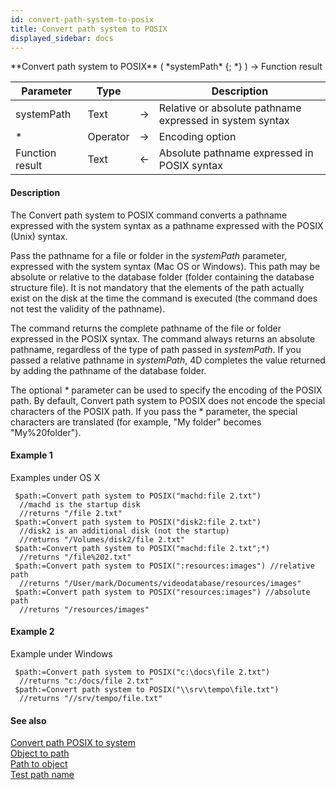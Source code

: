 ```yaml
---
id: convert-path-system-to-posix
title: Convert path system to POSIX
displayed_sidebar: docs
---
```


<!--REF #_command_.Convert path system to POSIX.Syntax-->**Convert path system to POSIX** ( *systemPath* {; *} ) -> Function result<!-- END REF-->
<!--REF #_command_.Convert path system to POSIX.Params-->
| Parameter | Type |  | Description |
| --- | --- | --- | --- |
| systemPath | Text | -> | Relative or absolute pathname expressed in system syntax |
| * | Operator | -> | Encoding option |
| Function result | Text | <- | Absolute pathname expressed in POSIX syntax |

<!-- END REF-->

#### Description 

<!--REF #_command_.Convert path system to POSIX.Summary-->The Convert path system to POSIX command converts a pathname expressed with the system syntax as a pathname expressed with the POSIX (Unix) syntax.<!-- END REF-->

Pass the pathname for a file or folder in the *systemPath* parameter, expressed with the system syntax (Mac OS or Windows). This path may be absolute or relative to the database folder (folder containing the database structure file). It is not mandatory that the elements of the path actually exist on the disk at the time the command is executed (the command does not test the validity of the pathname). 

The command returns the complete pathname of the file or folder expressed in the POSIX syntax. The command always returns an absolute pathname, regardless of the type of path passed in *systemPath*. If you passed a relative pathname in *systemPath*, 4D completes the value returned by adding the pathname of the database folder. 

The optional *\** parameter can be used to specify the encoding of the POSIX path. By default, Convert path system to POSIX does not encode the special characters of the POSIX path. If you pass the \* parameter, the special characters are translated (for example, "My folder" becomes "My%20folder").

#### Example 1 

Examples under OS X

```4d
 $path:=Convert path system to POSIX("machd:file 2.txt")
  //machd is the startup disk
  //returns "/file 2.txt"
 $path:=Convert path system to POSIX("disk2:file 2.txt")
  //disk2 is an additional disk (not the startup)
  //returns "/Volumes/disk2/file 2.txt"
 $path:=Convert path system to POSIX("machd:file 2.txt";*)
  //returns "/file%202.txt"
 $path:=Convert path system to POSIX(":resources:images") //relative path
  //returns "/User/mark/Documents/videodatabase/resources/images"
 $path:=Convert path system to POSIX("resources:images") //absolute path
  //returns "/resources/images"
```

#### Example 2 

Example under Windows

```4d
 $path:=Convert path system to POSIX("c:\docs\file 2.txt")
  //returns "c:/docs/file 2.txt"
 $path:=Convert path system to POSIX("\\srv\tempo\file.txt")
  //returns "//srv/tempo/file.txt"
```

#### See also 

[Convert path POSIX to system](convert-path-posix-to-system.md)  
[Object to path](object-to-path.md)  
[Path to object](path-to-object.md)  
[Test path name](test-path-name.md)  